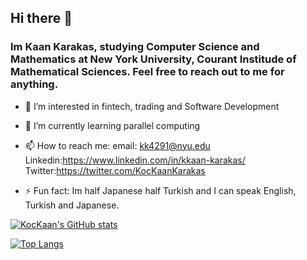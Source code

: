 ## Hi there 👋
### Im Kaan Karakas, studying Computer Science and Mathematics at New York University, Courant Institude of Mathematical Sciences. Feel free to reach out to me for anything. 


- 🔭 I’m interested in fintech, trading and Software Development

- 🌱 I’m currently learning parallel computing 

- 📫 How to reach me: email: kk4291@nyu.edu Linkedin:https://www.linkedin.com/in/kkaan-karakas/ Twitter:https://twitter.com/KocKaanKarakas

- ⚡ Fun fact: Im half Japanese half Turkish and I can speak English, Turkish and Japanese. 

[![KocKaan's GitHub stats](https://github-readme-stats.vercel.app/api?username=KocKaan)](https://github.com/anuraghazra/github-readme-stats)

[![Top Langs](https://github-readme-stats.vercel.app/api/top-langs/?username=KocKaan&layout=compact&hide=yacc)](https://github.com/anuraghazra/github-readme-stats)
